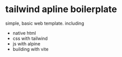 # tailwind apline boilerplate

simple, basic web template. including

-   native html
-   css with tailwind
-   js with alpine
-   building with vite
